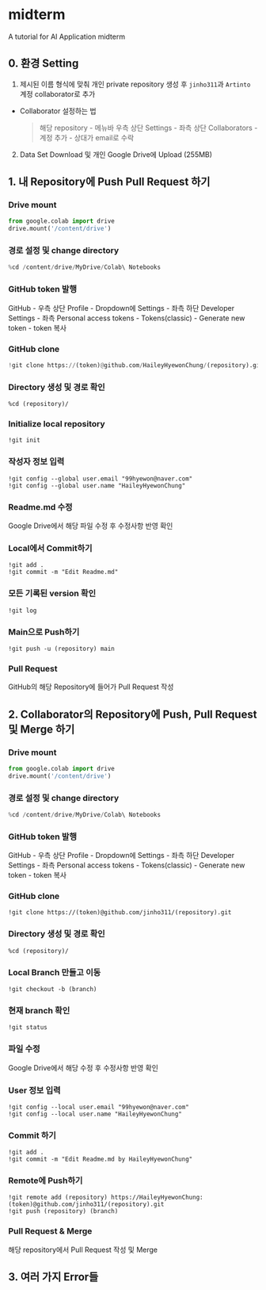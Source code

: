 # midterm
A tutorial for AI Application midterm

## 0. 환경 Setting

1. 제시된 이름 형식에 맞춰 개인 private repository 생성 후 `jinho311`과 `Artinto` 계정 collaborator로 추가

- Collaborator 설정하는 법
  > 해당 repository - 메뉴바 우측 상단 Settings - 좌측 상단 Collaborators - 계정 추가 - 상대가 email로 수락
  
2. Data Set Download 및 개인 Google Drive에 Upload (255MB)


## 1. 내 Repository에 Push  Pull Request 하기

### Drive mount
```python
from google.colab import drive
drive.mount('/content/drive')
```

### 경로 설정 및 change directory
```python
%cd /content/drive/MyDrive/Colab\ Notebooks
```

### GitHub token 발행

GitHub - 우측 상단 Profile - Dropdown에 Settings - 좌측 하단 Developer Settings - 좌측 Personal access tokens - Tokens(classic) - Generate new token - token 복사

### GitHub clone
```python
!git clone https://(token)@github.com/HaileyHyewonChung/(repository).git
```

### Directory 생성 및 경로 확인
```git
%cd (repository)/
```

### Initialize local repository
```
!git init
```

### 작성자 정보 입력
```
!git config --global user.email "99hyewon@naver.com"
!git config --global user.name "HaileyHyewonChung"
```

### Readme.md 수정

Google Drive에서 해당 파일 수정 후 수정사항 반영 확인

### Local에서 Commit하기
```
!git add .
!git commit -m "Edit Readme.md"
```

### 모든 기록된 version 확인
```
!git log
```

### Main으로 Push하기
```
!git push -u (repository) main
```

### Pull Request

GitHub의 해당 Repository에 들어가 Pull Request 작성


## 2. Collaborator의 Repository에 Push, Pull Request 및 Merge 하기

### Drive mount
```python
from google.colab import drive
drive.mount('/content/drive')
```

### 경로 설정 및 change directory
```python
%cd /content/drive/MyDrive/Colab\ Notebooks
```

### GitHub token 발행

GitHub - 우측 상단 Profile - Dropdown에 Settings - 좌측 하단 Developer Settings - 좌측 Personal access tokens - Tokens(classic) - Generate new token - token 복사

### GitHub clone
```
!git clone https://(token)@github.com/jinho311/(repository).git
```

### Directory 생성 및 경로 확인
```
%cd (repository)/
```

### Local Branch 만들고 이동
```
!git checkout -b (branch)
```

### 현재 branch 확인
```
!git status
```

### 파일 수정

Google Drive에서 해당  수정 후 수정사항 반영 확인

### User 정보 입력
```
!git config --local user.email "99hyewon@naver.com"
!git config --local user.name "HaileyHyewonChung"
```

### Commit 하기
```
!git add .
!git commit -m "Edit Readme.md by HaileyHyewonChung"
```

### Remote에 Push하기
```
!git remote add (repository) https://HaileyHyewonChung:(token)@github.com/jinho311/(repository).git
!git push (repository) (branch)
```

### Pull Request & Merge

해당 repository에서 Pull Request 작성 및 Merge


## 3. 여러 가지 Error들

### 

